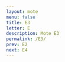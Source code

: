 ```yaml
---
layout: mote
menu: false
title: E3
letter: E
description: Mote E3
permalink: /E3/
prev: E2
next: E4
---
```

